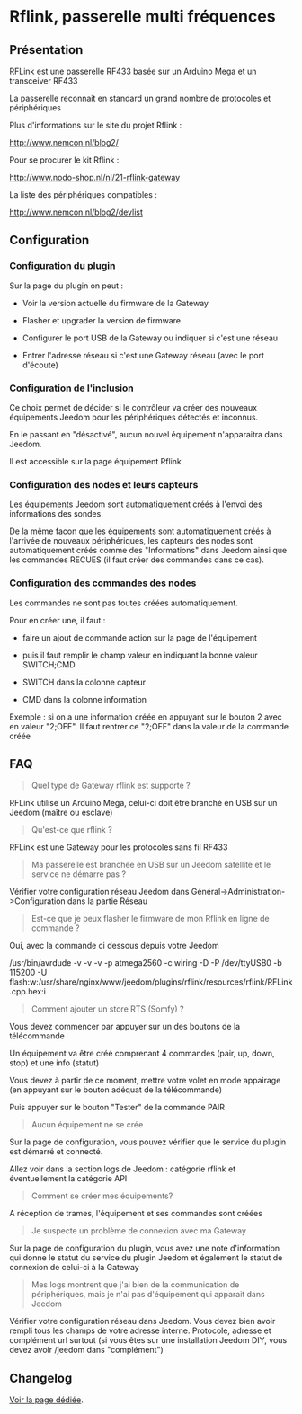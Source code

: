 # Rflink, passerelle multi fréquences

## Présentation

RFLink est une passerelle RF433 basée sur un Arduino Mega et un transceiver RF433

La passerelle reconnait en standard un grand nombre de protocoles et périphériques

Plus d'informations sur le site du projet Rflink :

http://www.nemcon.nl/blog2/

Pour se procurer le kit Rflink :

http://www.nodo-shop.nl/nl/21-rflink-gateway

La liste des périphériques compatibles :

http://www.nemcon.nl/blog2/devlist

## Configuration

### Configuration du plugin

Sur la page du plugin on peut :

  * Voir la version actuelle du firmware de la Gateway

  * Flasher et upgrader la version de firmware

  * Configurer le port USB de la Gateway ou indiquer si c'est une réseau

  * Entrer l'adresse réseau si c'est une Gateway réseau (avec le port d'écoute)

### Configuration de l'inclusion

Ce choix permet de décider si le contrôleur va créer des nouveaux équipements Jeedom pour les périphériques détectés et inconnus.

En le passant en "désactivé", aucun nouvel équipement n'apparaitra dans Jeedom.

Il est accessible sur la page équipement Rflink


### Configuration des nodes et leurs capteurs

Les équipements Jeedom sont automatiquement créés à l'envoi des informations des sondes.

De la même facon que les équipements sont automatiquement créés à l'arrivée de nouveaux périphériques, les capteurs des nodes sont automatiquement créés comme des "Informations" dans Jeedom ainsi que les commandes RECUES (il faut créer des commandes dans ce cas).


### Configuration des commandes des nodes

Les commandes ne sont pas toutes créées automatiquement.

Pour en créer une, il faut :

  * faire un ajout de commande action sur la page de l'équipement

  * puis il faut remplir le champ valeur en indiquant la bonne valeur SWITCH;CMD

  * SWITCH dans la colonne capteur

  * CMD dans la colonne information

Exemple : si on a une information créée en appuyant sur le bouton 2 avec en valeur "2;OFF". Il faut rentrer ce "2;OFF" dans la valeur de la commande créée

## FAQ

> Quel type de Gateway rflink est supporté ?

RFLink utilise un Arduino Mega, celui-ci doit être branché en USB sur un Jeedom (maître ou esclave)

>Qu'est-ce que rflink ?

RFLink est une Gateway pour les protocoles sans fil RF433

>Ma passerelle est branchée en USB sur un Jeedom satellite et le service ne démarre pas ?

Vérifier votre configuration réseau Jeedom dans Général->Administration->Configuration dans la partie Réseau

>Est-ce que je peux flasher le firmware de mon Rflink en ligne de commande ?

Oui, avec la commande ci dessous depuis votre Jeedom

/usr/bin/avrdude -v -v -v -p atmega2560 -c wiring -D -P /dev/ttyUSB0 -b 115200 -U flash:w:/usr/share/nginx/www/jeedom/plugins/rflink/resources/rflink/RFLink.cpp.hex:i

>Comment ajouter un store RTS (Somfy) ?

Vous devez commencer par appuyer sur un des boutons de la télécommande

Un équipement va être créé comprenant 4 commandes (pair, up, down, stop) et une info (statut)

Vous devez à partir de ce moment, mettre votre volet en mode appairage (en appuyant sur le bouton adéquat de la télécommande)

Puis appuyer sur le bouton "Tester" de la commande PAIR

>Aucun équipement ne se crée

Sur la page de configuration, vous pouvez vérifier que le service du plugin est démarré et connecté.

Allez voir dans la section logs de Jeedom : catégorie rflink et éventuellement la catégorie API

>Comment se créer mes équipements?

A réception de trames, l'équipement et ses commandes sont créées

>Je suspecte un problème de connexion avec ma Gateway

Sur la page de configuration du plugin, vous avez une note d'information qui donne le statut du service du plugin Jeedom et également le statut de connexion de celui-ci à la Gateway

>Mes logs montrent que j'ai bien de la communication de périphériques, mais je n'ai pas d'équipement qui apparait dans Jeedom

Vérifier votre configuration réseau dans Jeedom. Vous devez bien avoir rempli tous les champs de votre adresse interne. Protocole, adresse et complément url surtout (si vous êtes sur une installation Jeedom DIY, vous devez avoir /jeedom dans "complément")

## Changelog

[Voir la page dédiée](changelog.md).
